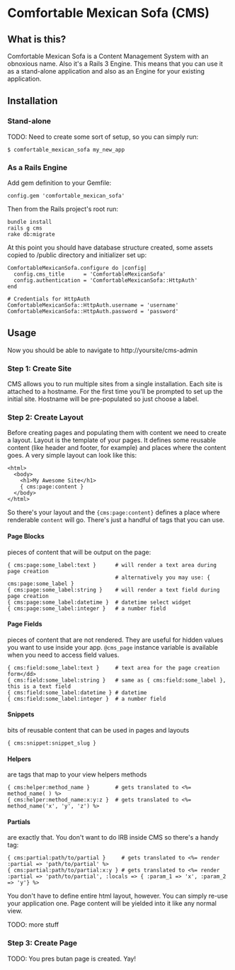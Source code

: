 Comfortable Mexican Sofa (CMS)
==============================

What is this?
-------------
Comfortable Mexican Sofa is a Content Management System with an obnoxious name. Also it's a Rails 3 Engine. This means that you can use it as a stand-alone application and also as an Engine for your existing application.

Installation
------------

### Stand-alone
TODO: Need to create some sort of setup, so you can simply run:
    
    $ comfortable_mexican_sofa my_new_app
    
### As a Rails Engine
Add gem definition to your Gemfile:
    
    config.gem 'comfortable_mexican_sofa'
    
Then from the Rails project's root run:

    bundle install
    rails g cms
    rake db:migrate
    
At this point you should have database structure created, some assets copied to /public directory and initializer set up:
    
    ComfortableMexicanSofa.configure do |config|
      config.cms_title      = 'ComfortableMexicanSofa'
      config.authentication = 'ComfortableMexicanSofa::HttpAuth'
    end
    
    # Credentials for HttpAuth
    ComfortableMexicanSofa::HttpAuth.username = 'username'
    ComfortableMexicanSofa::HttpAuth.password = 'password'
    
Usage
-----

Now you should be able to navigate to http://yoursite/cms-admin

### Step 1: Create Site
CMS allows you to run multiple sites from a single installation. Each site is attached to a hostname. For the first time you'll be prompted to set up the initial site. Hostname will be pre-populated so just choose a label.

### Step 2: Create Layout
Before creating pages and populating them with content we need to create a layout. Layout is the template of your pages. It defines some reusable content (like header and footer, for example) and places where the content goes. A very simple layout can look like this:

    <html>
      <body>
        <h1>My Awesome Site</h1>
        { cms:page:content }
      </body>
    </html>
    
So there's your layout and the `{cms:page:content}` defines a place where renderable `content` will go. There's just a handful of tags that you can use.

#### Page Blocks
pieces of content that will be output on the page:
    
    { cms:page:some_label:text }      # will render a text area during page creation
                                      # alternatively you may use: { cms:page:some_label }
    { cms:page:some_label:string }    # will render a text field during page creation
    { cms:page:some_label:datetime }  # datetime select widget
    { cms:page:some_label:integer }   # a number field

#### Page Fields
pieces of content that are not rendered. They are useful for hidden values you want to use inside your app. `@cms_page` instance variable is available when you need to access field values.

    { cms:field:some_label:text }     # text area for the page creation form</dd>
    { cms:field:some_label:string }   # same as { cms:field:some_label }, this is a text field
    { cms:field:some_label:datetime } # datetime
    { cms:field:some_label:integer }  # a number field

#### Snippets
bits of reusable content that can be used in pages and layouts
    
    { cms:snippet:snippet_slug }
    
#### Helpers
are tags that map to your view helpers methods
    
    { cms:helper:method_name }        # gets translated to <%= method_name( ) %>
    { cms:helper:method_name:x:y:z }  # gets translated to <%= method_name('x', 'y', 'z') %>
    
#### Partials
are exactly that. You don't want to do IRB inside CMS so there's a handy tag:

    { cms:partial:path/to/partial }     # gets translated to <%= render :partial => 'path/to/partial' %>
    { cms:partial:path/to/partial:x:y } # gets translated to <%= render :partial => 'path/to/partial', :locals => { :param_1 => 'x', :param_2 => 'y'} %>

You don't have to define entire html layout, however. You can simply re-use your application one. Page content will be yielded into it like any normal view.

TODO: more stuff

### Step 3: Create Page

TODO: You pres butan page is created. Yay!

